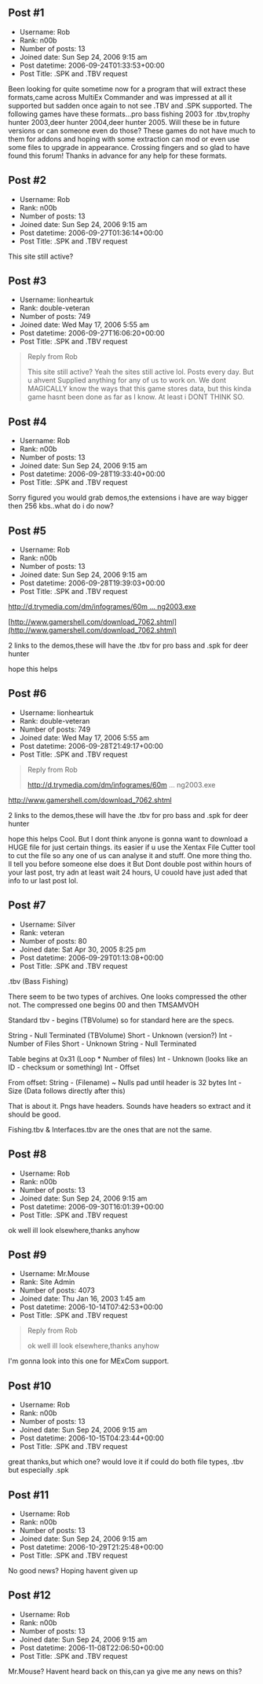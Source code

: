 ## Post #1
- Username: Rob
- Rank: n00b
- Number of posts: 13
- Joined date: Sun Sep 24, 2006 9:15 am
- Post datetime: 2006-09-24T01:33:53+00:00
- Post Title: .SPK and .TBV request

Been looking for quite sometime now for a program that will extract these formats,came across MultiEx Commander and was impressed at all it supported but sadden once again to not see .TBV and .SPK supported. The following games have these formats...pro bass fishing 2003 for .tbv,trophy hunter 2003,deer hunter 2004,deer hunter 2005. Will these be in future versions or can someone even do those? These games do not have much to them for addons and hoping with some extraction can mod or even use some files to upgrade in appearance. Crossing fingers and so glad to have found this forum! Thanks in advance for any help for these formats.
## Post #2
- Username: Rob
- Rank: n00b
- Number of posts: 13
- Joined date: Sun Sep 24, 2006 9:15 am
- Post datetime: 2006-09-27T01:36:14+00:00
- Post Title: .SPK and .TBV request

This site still active?
## Post #3
- Username: lionheartuk
- Rank: double-veteran
- Number of posts: 749
- Joined date: Wed May 17, 2006 5:55 am
- Post datetime: 2006-09-27T16:06:20+00:00
- Post Title: .SPK and .TBV request

> Reply from Rob
>
> This site still active?
Yeah the sites still active lol.
Posts every day.
But u ahvent Supplied anything for any of us to work on.
We dont MAGICALLY know the ways that this game stores data, but this kinda game hasnt been done as far as I know.
At least i DONT THINK SO.
## Post #4
- Username: Rob
- Rank: n00b
- Number of posts: 13
- Joined date: Sun Sep 24, 2006 9:15 am
- Post datetime: 2006-09-28T19:33:40+00:00
- Post Title: .SPK and .TBV request

Sorry figured you would grab demos,the extensions i have are way bigger then 256 kbs..what do i do now?
## Post #5
- Username: Rob
- Rank: n00b
- Number of posts: 13
- Joined date: Sun Sep 24, 2006 9:15 am
- Post datetime: 2006-09-28T19:39:03+00:00
- Post Title: .SPK and .TBV request

[http://d.trymedia.com/dm/infogrames/60m ... ng2003.exe](http://d.trymedia.com/dm/infogrames/60m_d_542_mp50/trygames/ProBassFishing2003.exe) 

[http://www.gamershell.com/download_7062.shtml](http://www.gamershell.com/download_7062.shtml) 

2 links to the demos,these will have the .tbv for pro bass and .spk for deer hunter

hope this helps
## Post #6
- Username: lionheartuk
- Rank: double-veteran
- Number of posts: 749
- Joined date: Wed May 17, 2006 5:55 am
- Post datetime: 2006-09-28T21:49:17+00:00
- Post Title: .SPK and .TBV request

> Reply from Rob
>
> http://d.trymedia.com/dm/infogrames/60m ... ng2003.exe 

http://www.gamershell.com/download_7062.shtml 

2 links to the demos,these will have the .tbv for pro bass and .spk for deer hunter

hope this helps
Cool.
But I dont think anyone is gonna want to download a HUGE file for just certain things.
its easier if u use the Xentax File Cutter tool to cut the file so any one of us can analyse it and stuff.
One more thing tho.
Il tell you before someone else does it But Dont double post within hours of your last post, try adn at least wait 24 hours, U couold have just aded that info to ur last post lol.
## Post #7
- Username: Silver
- Rank: veteran
- Number of posts: 80
- Joined date: Sat Apr 30, 2005 8:25 pm
- Post datetime: 2006-09-29T01:13:08+00:00
- Post Title: .SPK and .TBV request

.tbv (Bass Fishing)

There seem to be two types of archives. One looks compressed the other not. The compressed one begins 00 and then TMSAMVOH

Standard tbv - begins (TBVolume) so for standard here are the specs.

String - Null Terminated (TBVolume) 
Short - Unknown (version?)
Int - Number of Files
Short - Unknown
String - Null Terminated

Table begins at 0x31  (Loop * Number of files)
Int - Unknown (looks like an ID - checksum or something)
Int - Offset


From offset:
String - (Filename)
~ Nulls pad until header is 32 bytes
Int - Size
(Data follows directly after this)


That is about it. Pngs have headers. Sounds have headers so extract and it should be good.

Fishing.tbv & Interfaces.tbv are the ones that are not the same.
## Post #8
- Username: Rob
- Rank: n00b
- Number of posts: 13
- Joined date: Sun Sep 24, 2006 9:15 am
- Post datetime: 2006-09-30T16:01:39+00:00
- Post Title: .SPK and .TBV request

ok well ill look elsewhere,thanks anyhow
## Post #9
- Username: Mr.Mouse
- Rank: Site Admin
- Number of posts: 4073
- Joined date: Thu Jan 16, 2003 1:45 am
- Post datetime: 2006-10-14T07:42:53+00:00
- Post Title: .SPK and .TBV request

> Reply from Rob
>
> ok well ill look elsewhere,thanks anyhow

I'm gonna look into this one for MExCom support.
## Post #10
- Username: Rob
- Rank: n00b
- Number of posts: 13
- Joined date: Sun Sep 24, 2006 9:15 am
- Post datetime: 2006-10-15T04:23:44+00:00
- Post Title: .SPK and .TBV request

great thanks,but which one? would love it if could do both file types, .tbv but especially .spk
## Post #11
- Username: Rob
- Rank: n00b
- Number of posts: 13
- Joined date: Sun Sep 24, 2006 9:15 am
- Post datetime: 2006-10-29T21:25:48+00:00
- Post Title: .SPK and .TBV request

No good news? Hoping havent given up
## Post #12
- Username: Rob
- Rank: n00b
- Number of posts: 13
- Joined date: Sun Sep 24, 2006 9:15 am
- Post datetime: 2006-11-08T22:06:50+00:00
- Post Title: .SPK and .TBV request

Mr.Mouse? Havent heard back on this,can ya give me any news on this?
